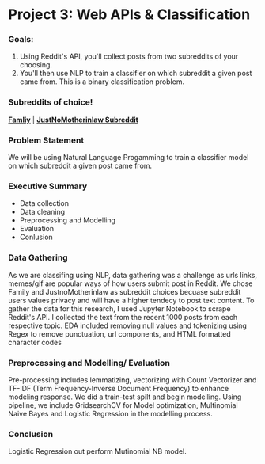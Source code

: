 # Project 3: Web APIs & Classification

### Goals:
1. Using Reddit's API, you'll collect posts from two subreddits of your choosing.
2. You'll then use NLP to train a classifier on which subreddit a given post came from. This is a binary classification problem.

### Subreddits of choice!
[**Famliy**](https://www.reddit.com/r/family) | [**JustNoMotherinlaw Subreddit**](https://www.reddit.com/r/JUSTNOMIL)

### Problem Statement

We will be using Natural Language Progamming to train a classifier model on which subreddit a given post came from.

### Executive Summary
- Data collection
- Data cleaning 
- Preprocessing and Modelling
- Evaluation
- Conlusion

### Data Gathering
As we are classifing using NLP, data gathering was a challenge as urls links, memes/gif are popular ways of how users submit post in Reddit. We chose Family and JustnoMotherinlaw as subreddit choices becuase subreddit users values privacy and will have a higher tendecy to post text content. To gather the data for this research, I used Jupyter Notebook to scrape Reddit's API. I collected the text from the recent 1000 posts from each respective topic. EDA included removing null values and tokenizing using Regex to remove punctuation, url components, and HTML formatted character codes

### Preprocessing and Modelling/ Evaluation

Pre-processing includes lemmatizing, vectorizing with Count Vectorizer and TF-IDF (Term Frequency-Inverse Document Frequency) to enhance modeling response. We did a train-test spilt and begin modelling. Using pipeline, we include GridsearchCV for Model optimization, Multinomial Naive Bayes and Logistic Regression in the modelling process.


### Conclusion
Logistic Regression out perform Mutinomial NB model.

